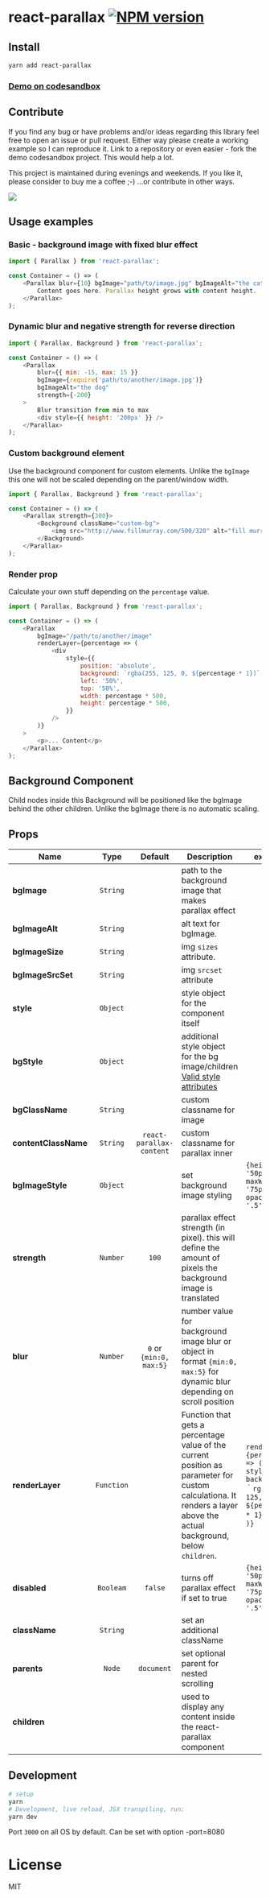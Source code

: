 # react-parallax [![NPM version][npm-image]][npm-url]

## Install

```sh
yarn add react-parallax
```

### [Demo on codesandbox](https://codesandbox.io/embed/r0yEkozrw?view=preview)

## Contribute

If you find any bug or have problems and/or ideas regarding this library feel free to open an issue or pull request. Either way please create a working example so I can reproduce it. Link to a repository or even easier - fork the demo codesandbox project. This would help a lot.

This project is maintained during evenings and weekends. If you like it, please consider to buy me a coffee ;-) ...or contribute in other ways.

<a href="https://www.buymeacoffee.com/rrutsche"><img src="https://img.buymeacoffee.com/button-api/?text=Buy me a coffee&emoji=&slug=rrutsche&button_colour=FFDD00&font_colour=000000&font_family=Cookie&outline_colour=000000&coffee_colour=ffffff"></a>

## Usage examples

### Basic - background image with fixed blur effect

```javascript
import { Parallax } from 'react-parallax';

const Container = () => (
    <Parallax blur={10} bgImage="path/to/image.jpg" bgImageAlt="the cat" strength={200}>
        Content goes here. Parallax height grows with content height.
    </Parallax>
);
```

### Dynamic blur and negative strength for reverse direction

```javascript
import { Parallax, Background } from 'react-parallax';

const Container = () => (
    <Parallax
        blur={{ min: -15, max: 15 }}
        bgImage={require('path/to/another/image.jpg')}
        bgImageAlt="the dog"
        strength={-200}
    >
        Blur transition from min to max
        <div style={{ height: '200px' }} />
    </Parallax>
);
```

### Custom background element

Use the background component for custom elements. Unlike the `bgImage` this one will not be scaled depending on the parent/window width.

```javascript
import { Parallax, Background } from 'react-parallax';

const Container = () => (
    <Parallax strength={300}>
        <Background className="custom-bg">
            <img src="http://www.fillmurray.com/500/320" alt="fill murray" />
        </Background>
    </Parallax>
);
```

### Render prop

Calculate your own stuff depending on the `percentage` value.

```javascript
import { Parallax, Background } from 'react-parallax';

const Container = () => (
    <Parallax
        bgImage="/path/to/another/image"
        renderLayer={percentage => (
            <div
                style={{
                    position: 'absolute',
                    background: `rgba(255, 125, 0, ${percentage * 1})`,
                    left: '50%',
                    top: '50%',
                    width: percentage * 500,
                    height: percentage * 500,
                }}
            />
        )}
    >
        <p>... Content</p>
    </Parallax>
);
```

## Background Component

Child nodes inside this Background will be positioned like the bgImage behind the other children. Unlike the bgImage there is no automatic scaling.

## Props

| Name                  |   Type        | Default                   | Description                                                                                                                                                           | example                                                                                                |
| --------------------- | :-----------: | :-----------------------: | ----------------------------------------------------------------------------------------------------------------------------------------------------------------------| ------------------------------------------------------------------------------------------------------ |
| **bgImage**           | `String`      |                           | path to the background image that makes parallax effect                                                                                                               |                                                                                                        |
| **bgImageAlt**        | `String`      |                           | alt text for bgImage.                                                                                                                                                 |                                                                                                        |
| **bgImageSize**       | `String`      |                           | img `sizes` attribute.                                                                                                                                                |                                                                                                        |
| **bgImageSrcSet**     | `String`      |                           | img `srcset` attribute                                                                                                                                                |                                                                                                        |
| **style**             | `Object`      |                           | style object for the component itself                                                                                                                                 |                                                                                                        |
| **bgStyle**           | `Object`      |                           | additional style object for the bg image/children  [Valid style attributes](https://developer.mozilla.org/en-US/docs/Web/CSS/CSS_Properties_Reference)                |                                                                                                        |
| **bgClassName**       | `String`      |                           | custom classname for image                                                                                                                                            |                                                                                                        |
| **contentClassName**  | `String`      | `react-parallax-content`  | custom classname for parallax inner                                                                                                                                   |                                                                                                        |
| **bgImageStyle**      | `Object`      |                           | set background image styling                                                                                                                                          | `{height: '50px', maxWidth: '75px', opacity: '.5'}`                                                    |
| **strength**          | `Number`      | `100`                     | parallax effect strength (in pixel). this will define the amount of pixels the background image is translated                                                         |                                                                                                        |
| **blur**              | `Number`      | `0` or  `{min:0, max:5}`  | number value for background image blur or object in format `{min:0, max:5}` for dynamic blur depending on scroll position                                             |                                                                                                        |
| **renderLayer**       | `Function`    |                           | Function that gets a percentage value of the current position as parameter for custom calculationa. It renders a layer above the actual background, below `children`. | `renderLayer={percentage => (<div style={{ background:｀rgba(255, 125, 0, ${percentage * 1})｀}}/> )}`  |
| **disabled**          | `Booleam`     | `false`                   | turns off parallax effect if set to true                                                                                                                              | `{height: '50px', maxWidth: '75px', opacity: '.5'}`                                                    |
| **className**         | `String`      |                           | set an additional className                                                                                                                                           |                                                                                                        |
| **parents**           | `Node`        | `document`                | set optional parent for nested scrolling                                                                                                                              |                                                                                                        |
| **children**          |               |                           | used to display any content inside the react-parallax component                                                                                                       |                                                                                                        |

## Development

```sh
# setup
yarn
# Development, live reload, JSX transpiling, run:
yarn dev
```

Port `3000` on all OS by default. Can be set with option -port=8080

# License

MIT

[npm-image]: https://img.shields.io/npm/v/react-parallax.svg?style=flat-square
[npm-url]: https://www.npmjs.com/package/react-parallax
